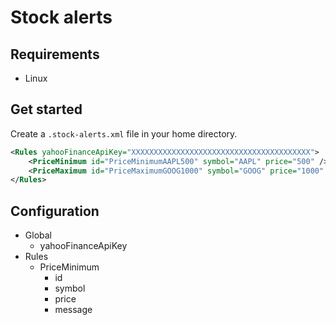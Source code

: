# Stock alerts

## Requirements

* Linux

## Get started

Create a `.stock-alerts.xml` file in your home directory.

```xml
<Rules yahooFinanceApiKey="XXXXXXXXXXXXXXXXXXXXXXXXXXXXXXXXXXXXXXXX">
    <PriceMinimum id="PriceMinimumAAPL500" symbol="AAPL" price="500" />
    <PriceMaximum id="PriceMaximumGOOG1000" symbol="GOOG" price="1000" message="Google price has exceeded ${{price}}." />
</Rules>
```

## Configuration

* Global
  * yahooFinanceApiKey
* Rules
  * PriceMinimum
    * id
    * symbol
    * price
    * message
